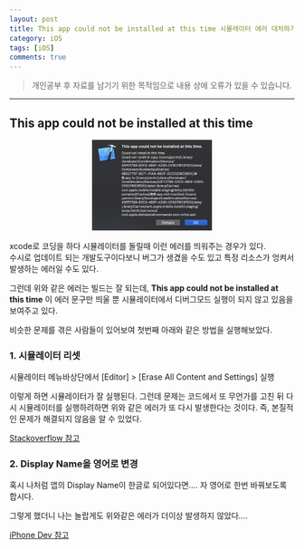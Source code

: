```yaml
---
layout: post
title: This app could not be installed at this time 시뮬레이터 에러 대처하기
category: iOS
tags: [iOS]
comments: true
---
```


> 개인공부 후 자료를 남기기 위한 목적임으로 내용 상에 오류가 있을 수 있습니다.    

<hr>

## This app could not be installed at this time

<center>
<figure>
<img src="/assets/post-img/iOS/iOS2/53.png" alt="" width="50%">
</figure>
</center>

xcode로 코딩을 하다 시뮬레이터를 돌릴때 이런 에러를 띄워주는 경우가 있다.<br>
수시로 업데이트 되는 개발도구이다보니 버그가 생겼을 수도 있고 특정 리소스가 엉켜서 발생하는 에러일 수도 있다.

그런데 위와 같은 에러는 빌드는 잘 되는데, **This app could not be installed at this time** 이 에러 문구만 띄울 뿐 시뮬레이터에서 디버그모드 실행이 되지 않고 있음을 보여주고 있다.

비슷한 문제를 겪은 사람들이 있어보여 첫번째 아래와 같은 방법을 실행해보았다.

### 1. 시뮬레이터 리셋

시뮬레이터 메뉴바상단에서 [Editor] > [Erase All Content and Settings] 실행

이렇게 하면 시뮬레이터가 잘 실행된다. 그런데 문제는 코드에서 또 무언가를 고친 뒤 다시 시뮬레이터를 실행하려하면 위와 같은 에러가 또 다시 발생한다는 것이다. 즉, 본질적인 문제가 해결되지 않음을 알 수 있었다.

[Stackoverflow 참고](https://stackoverflow.com/questions/47760643/xcode-this-app-could-not-be-installed-at-this-time)

### 2. Display Name을 영어로 변경

혹시 나처럼 앱의 Display Name이 한글로 되어있다면.... 자 영어로 한번 바꿔보도록 합시다.

그렇게 했더니 나는 놀랍게도 위와같은 에러가 더이상 발생하지 않았다....

[iPhone Dev 참고](https://iphonedev.co.kr/iOSDevQnA/126342)

